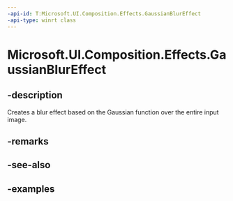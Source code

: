 ```yaml
---
-api-id: T:Microsoft.UI.Composition.Effects.GaussianBlurEffect
-api-type: winrt class
---
```


<!-- Class syntax.
public class GaussianBlurEffect : IGraphicsEffect, IGraphicsEffectSource
-->

# Microsoft.UI.Composition.Effects.GaussianBlurEffect

## -description
Creates a blur effect based on the Gaussian function over the entire input image.

## -remarks

## -see-also

## -examples

